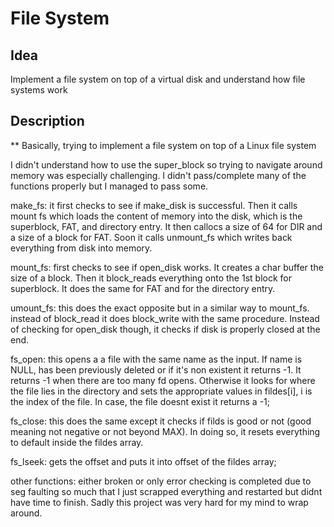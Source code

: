 # File System
## Idea
Implement a file system on top of a virtual disk and understand how file systems work

## Description
** Basically, trying to implement a file system on top of a Linux file system

I didn't understand how to use the super_block so trying to navigate around memory was especially challenging. I didn't pass/complete many of the functions properly but I managed to pass some.

make_fs: it first checks to see if make_disk is successful. Then it calls mount fs which loads the content of memory into the disk, which is the superblock, FAT, and directory entry.
It then callocs a size of 64 for DIR and a size of a block for FAT. Soon it calls unmount_fs which writes back everything from disk into memory.

mount_fs: first checks to see if open_disk works. It creates a char buffer the size of a block. Then it block_reads everything onto the 1st block for superblock. It does the same for FAT and for the directory entry.

umount_fs: this does the exact opposite but in a similar way to mount_fs. instead of block_read it does block_write with the same procedure. Instead of checking for open_disk though, it checks if disk is properly closed at the end.

fs_open: this opens a a file with the same name as the input. If name is NULL, has been previously deleted or if it's non existent it returns -1. It returns -1 when there are too many fd opens. Otherwise it looks for where the file lies in the directory and sets the appropriate values in fildes[i], i is the index of the file. In case, the file doesnt exist it returns a -1;

fs_close: this does the same except it checks if filds is good or not (good meaning not negative or not beyond MAX). In doing so, it resets everything to default inside the fildes array.

fs_lseek: gets the offset and puts it into offset of the fildes array;

other functions: either broken or only error checking is completed due to seg faulting so much that I just scrapped everything and restarted but didnt have time to finish. Sadly this project was very hard for my mind to wrap around.

